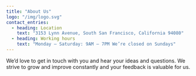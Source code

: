 ```yaml
---
title: "About Us"
logo: "/img/logo.svg"
contact_entries:
  - heading: Location
    text: "3153 Lynn Avenue, South San Francisco, California 94080"
  - heading: Working hours
    text: "Monday – Saturday: 9AM – 7PM We’re closed on Sundays"
---
```


We’d love to get in touch with you and hear your ideas and
questions. We strive to grow and improve constantly and your feedback
is valuable for us.

